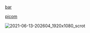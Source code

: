 [bar](https://github.com/elkowar/eww)

[picom](https://github.com/ibhagwan/picom)

![2021-06-13-202604_1920x1080_scrot](https://user-images.githubusercontent.com/81292558/121793460-24a69b00-cc3a-11eb-9f29-ecf670a078a3.png)
